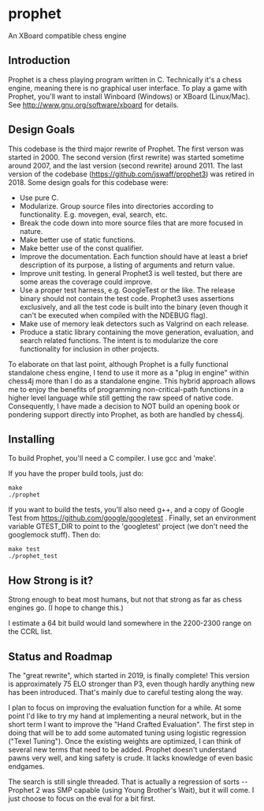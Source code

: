 # prophet

An XBoard compatible chess engine 

## Introduction 

Prophet is a chess playing program written in C.  Technically it's a chess engine, meaning there is no graphical user interface.  To play a game with Prophet, you'll want to install Winboard (Windows) or XBoard (Linux/Mac).  See http://www.gnu.org/software/xboard for details.


## Design Goals

This codebase is the third major rewrite of Prophet.  The first verson was started in 2000.  The second version (first rewrite) was started sometime around 2007, and the last version (second rewrite) around 2011.  The last version of the codebase (https://github.com/jswaff/prophet3) was retired in 2018.  Some design goals for this codebase were:

* Use pure C.  
* Modularize.  Group source files into directories according to functionality.  E.g. movegen, eval, search, etc.
* Break the code down into more source files that are more focused in nature.
* Make better use of static functions.
* Make better use of the const qualifier.
* Improve the documentation.  Each function should have at least a brief description of its purpose, a listing of arguments and return value.
* Improve unit testing.  In general Prophet3 is well tested, but there are some areas the coverage could improve.  
* Use a proper test harness, e.g. GoogleTest or the like.  The release binary should not contain the test code.  Prophet3 uses assertions exclusively, and all the test code is built into the binary (even though it can't be executed when compiled with the NDEBUG flag).
* Make use of memory leak detectors such as Valgrind on each release.
* Produce a static library containing the move generation, evaluation, and search related functions.  The intent is to modularize the core functionality for inclusion in other projects.


To elaborate on that last point, although Prophet is a fully functional standalone chess engine, I tend to use it more as a "plug in engine" within chess4j more than I do as a standalone engine.  This hybrid approach allows me to enjoy the benefits of programming non-critical-path functions in a higher level language while still getting the raw speed of native code. Consequently, I have made a decision to NOT build an opening book or pondering support directly into Prophet, as both are handled by chess4j.  


## Installing

To build Prophet, you'll need a C compiler.  I use gcc and 'make'.

If you have the proper build tools, just do:

```
make
./prophet
```

If you want to build the tests, you'll also need g++, and a copy of  Google Test from https://github.com/google/googletest .  Finally, set an environment variable GTEST_DIR to point to the 'googletest' project (we don't need the googlemock stuff).  Then do:

```
make test
./prophet_test
```

## How Strong is it?

Strong enough to beat most humans, but not that strong as far as chess engines go. (I hope to change this.)

I estimate a 64 bit build would land somewhere in the 2200-2300 range on the CCRL list.


## Status and Roadmap

The "great rewrite", which started in 2019, is finally complete! This version is approximately 75 ELO stronger than P3, even though hardly anything new has been introduced.  That's mainly due to careful testing along the way.

I plan to focus on improving the evaluation function for a while.  At some point I'd like to try my hand at implementing a neural network, but in the short term I want to improve the "Hand Crafted Evaluation".  The first step in doing that will be to add some automated tuning using logistic regression ("Texel Tuning").  Once the existing weights are optimized, I can think of several new terms that need to be added.  Prophet doesn't understand pawns very well, and king safety is crude.  It lacks knowledge of even basic endgames.

The search is still single threaded.  That is actually a regression of sorts -- Prophet 2 was SMP capable (using Young Brother's Wait), but it will come.  I just choose to focus on the eval for a bit first.

